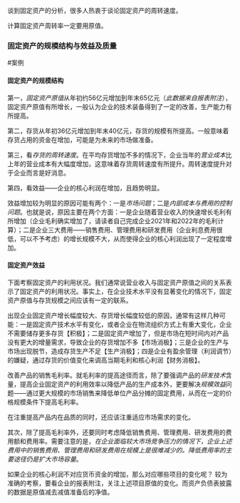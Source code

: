 谈到固定资产的分析，很多人热衷于谈论固定资产的周转速度。

计算固定资产周转率一定要用原值。

### 固定资产的规模结构与效益及质量

#案例 


#### 固定资产的规模结构

第一，*固定资产原值*从年初约56亿元增加到年末65亿元（*此数据来自报表附注*），固定资产原值有所增长，一般认为企业的技术装备得到了一定的改善，生产能力有所提高。

第二，存货从年初36亿元增加到年末40亿元，存货的规模有所提高。一般意味着存货占用的资金在增加，可能是为未来的市场做准备。

第三，看*存货的周转速度*。在平均存货增加不多的情况下，企业当年的*营业成本*比上年的营业成本有大幅度增加，这意味着存货周转速度有所提升。周转速度提升对于企业而言是好消息。

第四，看效益——企业的核心利润在增加，且趋势明显。

效益增加较为明显的原因可能有两个：一是*市场问题*；二是*内部成本与费用的控制问题*。也就是说，原因主要在两个方面：一是企业随着营业收入的快速增长毛利有所增加（企业毛利确实增加了，请读者自己完成企业2021年和2022年的毛利计算）；二是企业三大费用——销售费用、管理费用和研发费用（企业利息费用很低，可以不予考虑）的增长规模不大，从而使得企业的核心利润出现了一定程度增加。

#### 固定资产效益

下面考察固定资产的利用状况。我们通常说营业收入与固定资产原值之间的关系表示了固定资产的利用状况。事实上，在企业技术水平没有显著变化的情况下，固定资产原值与存货规模之间应该有一定的联系。

出现企业固定资产增长幅度较大、存货增长幅度较低的原因，通常有这样几种可能：一是固定资产技术水平有变化，或者企业在物流组织方式上有重大变化，企业不需要储存更多存货【积极】；二是固定资产增加了，但是市场在短时间内对产品没有更大的增量需求，导致企业的存货增加不多【市场消极】；三是企业的生产与市场出现脱节，造成存货生产不足【生产消极】；四是企业有盈余管理（利润调节）的嫌疑，通过存货的价值变化来调高当期毛利和核心利润【财务消极】。

改善产品的销售毛利率。就毛利率的提高途径而言，除了要强调产品的*研发技术*含量，提高企业固定资产的利用效率以降低产品的生产成本外，更要解决*规模效益*问题——通过更大规模的市场销售来降低单位产品分摊的固定费用，从而在一定的价格规模条件下提高毛利率。

在注重提高产品内在品质的同时，还应该注重适应市场需求的变化。

其次，除了提高毛利率外，还要同时考虑降低销售费用、管理费用、研发费用的费用额和费用率。需要注意的是，*在企业面临较大市场竞争压力的情况下，企业上述费用中的销售费用、管理费用和研发费用在规模上是很难减少的。降低费用率的主要途径仍是扩大市场容量*。

如果企业的核心利润不对应货币资金的增加，那么对应哪些项目的变化呢？
较为准确的考察，要看企业的报表附注，关注上述项目原值的变化。而资产负债表披露的数据是原值减去减值准备后的净值。








